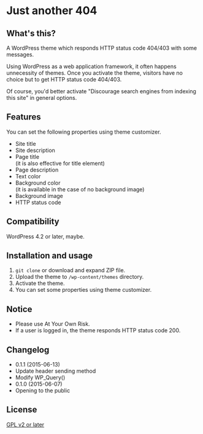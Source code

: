 # Just another 404

## What's this?

A WordPress theme which responds HTTP status code 404/403 with some messages.

Using WordPress as a web application framework, it often happens unnecessity of themes. Once you activate the theme, visitors have no choice but to get HTTP status code 404/403.

Of course, you'd better activate "Discourage search engines from indexing this site" in general options. 

## Features

You can set the following properties using theme customizer.

- Site title
- Site description
- Page title  
(it is also effective for title element)
- Page description
- Text color
- Background color  
(it is available in the case of no background image)
- Background image
- HTTP status code

## Compatibility

WordPress 4.2 or later, maybe.

## Installation and usage

1. ``git clone`` or download and expand ZIP file.
2. Upload the theme to ``/wp-content/themes`` directory.
3. Activate the theme.
4. You can set some properties using theme customizer.

## Notice

- Please use At Your Own Risk.
- If a user is logged in, the theme responds HTTP status code 200.

## Changelog

* 0.1.1 (2015-06-13)
 * Update header sending method
 * Modify WP_Query()
* 0.1.0 (2015-06-07)
 * Opening to the public

## License

[GPL v2 or later](http://www.gnu.org/licenses/gpl-2.0.html)
